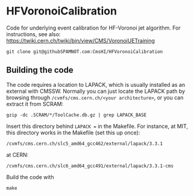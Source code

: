 # HFVoronoiCalibration
Code for underlying event calibration for HF-Voronoi jet algorithm.
For instructions, see also: https://twiki.cern.ch/twiki/bin/view/CMS/VoronoiUETraining
```
git clone git@githubSPAMNOT.com:CmsHI/HFVoronoiCalibration
```
## Building the code
The code requires a location to LAPACK, which is usually installed as an external with CMSSW. Normally you can just locate the LAPACK path by browsing through `/cvmfs/cms.cern.ch/<your architecture>`, or you can extract it from SCRAM:
```
gzip -dc .SCRAM/*/ToolCache.db.gz | grep LAPACK_BASE
```
Insert this directory behind `LAPACK =` in the Makefile.
For instance, at MIT, this directory works in the Makefile (set this up once):
```
/cvmfs/cms.cern.ch/slc5_amd64_gcc462/external/lapack/3.3.1
```
at CERN:
```
/cvmfs/cms.cern.ch/slc6_amd64_gcc491/external/lapack/3.3.1-cms
```

Build the code with
```
make
```
